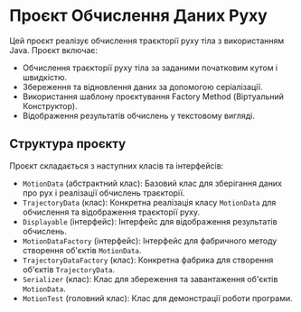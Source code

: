 # Проєкт Обчислення Даних Руху

Цей проєкт реалізує обчислення траєкторії руху тіла з використанням Java. Проєкт включає:

- Обчислення траєкторії руху тіла за заданими початковим кутом і швидкістю.
- Збереження та відновлення даних за допомогою серіалізації.
- Використання шаблону проєктування Factory Method (Віртуальний Конструктор).
- Відображення результатів обчислень у текстовому вигляді.

## Структура проєкту

Проєкт складається з наступних класів та інтерфейсів:

- `MotionData` (абстрактний клас): Базовий клас для зберігання даних про рух і реалізації обчислень траєкторії.
- `TrajectoryData` (клас): Конкретна реалізація класу `MotionData` для обчислення та відображення траєкторії руху.
- `Displayable` (інтерфейс): Інтерфейс для відображення результатів обчислень.
- `MotionDataFactory` (інтерфейс): Інтерфейс для фабричного методу створення об'єктів `MotionData`.
- `TrajectoryDataFactory` (клас): Конкретна фабрика для створення об'єктів `TrajectoryData`.
- `Serializer` (клас): Клас для збереження та завантаження об'єктів `MotionData`.
- `MotionTest` (головний клас): Клас для демонстрації роботи програми.